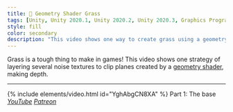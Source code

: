 ```yaml
---
title: 🥦 Geometry Shader Grass
tags: [Unity, Unity 2020.1, Unity 2020.2, Unity 2020.3, Graphics Programming, URP, Shader Graph, HLSL, Shader, Geometry Shader, Grass, Video]
style: fill
color: secondary 
description: "This video shows one way to create grass using a geometry shader."
---
```


Grass is a tough thing to make in games! This video shows one strategy of layering several noise textures to clip planes created by a [geometry shader](/blog/geo-basics), making depth.

***

{% include elements/video.html id="YghAbgCN8XA" %}
Part 1: The base *[YouTube](https://youtu.be/YghAbgCN8XA) [Patreon](https://www.patreon.com/posts/files-grass-46610304)* 